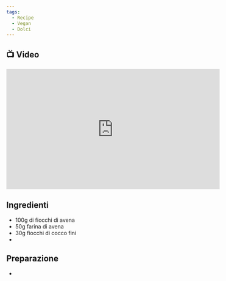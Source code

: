 ```yaml
---
tags:
  - Recipe
  - Vegan
  - Dolci
---
```

## 📺 Video

<div class="iframe-container">
  <iframe width="560" height="315" src="https://www.youtube.com/embed/ybxW7d5tjCI" title="YouTube video player" frameborder="0" allow="accelerometer; autoplay; clipboard-write; encrypted-media; gyroscope; picture-in-picture" allowfullscreen></iframe>
</div>

## Ingredienti
* 100g di fiocchi di avena
* 50g farina di avena
* 30g fiocchi di cocco fini
* 

## Preparazione
* 